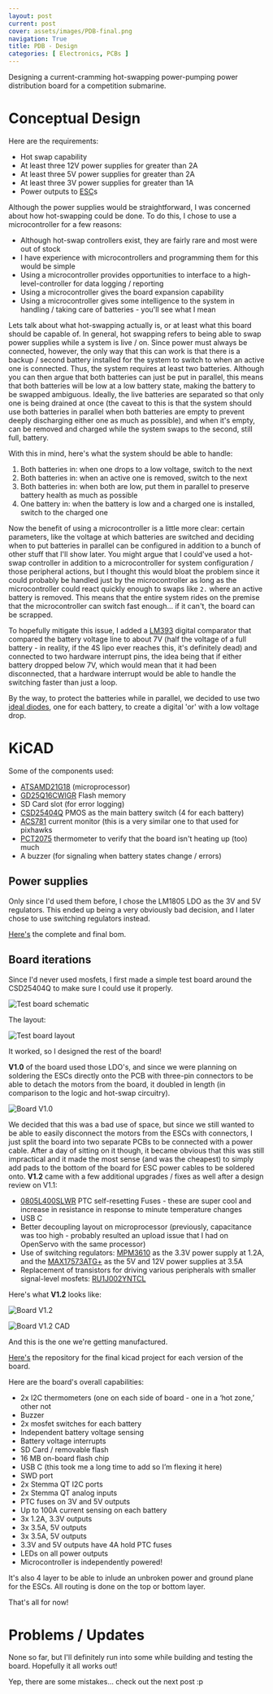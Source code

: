 ```yaml
---
layout: post
current: post
cover: assets/images/PDB-final.png
navigation: True
title: PDB - Design
categories: [ Electronics, PCBs ]
---
```


Designing a current-cramming hot-swapping power-pumping power distribution board for a competition submarine. 



# Conceptual Design

Here are the requirements:
- Hot swap capability
- At least three 12V power supplies for greater than 2A
- At least three 5V power supplies for greater than 2A
- At least three 3V power supplies for greater than 1A
- Power outputs to [ESC](https://bluerobotics.com/store/thrusters/speed-controllers/besc30-r3/)s

Although the power supplies would be straightforward, I was concerned about how hot-swapping could be done. To do this, I chose to use a microcontroller for a few reasons:
- Although hot-swap controllers exist, they are fairly rare and most were out of stock 
- I have experience with microcontrollers and programming them for this would be simple
- Using a microcontroller provides opportunities to interface to a high-level-controller for data logging / reporting
- Using a microcontroller gives the board expansion capability
- Using a microcontroller gives some intelligence to the system in handling / taking care of batteries - you'll see what I mean

Lets talk about what hot-swapping actually is, or at least what this board should be capable of. In general, hot swapping refers to being able to swap power supplies while a system is live / on. Since power must always be connected, however, the only way that this can work is that there is a backup / second battery installed for the system to switch to when an active one is connected. Thus, the system requires at least two batteries. Although you can then argue that both batteries can just be put in parallel, this means that both batteries will be low at a low battery state, making the battery to be swapped ambiguous. Ideally, the live batteries are separated so that only one is being drained at once (the caveat to this is that the system should use both batteries in parallel when both batteries are empty to prevent deeply discharging either one as much as possible), and when it's empty, can be removed and charged while the system swaps to the second, still full, battery. 

With this in mind, here's what the system should be able to handle:
1. Both batteries in: when one drops to a low voltage, switch to the next
2. Both batteries in: when an active one is removed, switch to the next
3. Both batteries in: when both are low, put them in parallel to preserve battery health as much as possible
4. One battery in: when the battery is low and a charged one is installed, switch to the charged one

Now the benefit of using a microcontroller is a little more clear: certain parameters, like the voltage at which batteries are switched and deciding when to put batteries in parallel can be configured in addition to a bunch of other stuff that I'll show later. You might argue that I could've used a hot-swap controller in addition to a microcontroller for system configuration / those peripheral actions, but I thought this would bloat the problem since it could probably be handled just by the microcontroller as long as the microcontroller could react quickly enough to swaps like `2.` where an active battery is removed. This means that the entire system rides on the premise that the microcontroller can switch fast enough... if it can't, the board can be scrapped. 

To hopefully mitigate this issue, I added a [LM393](https://www.ti.com/lit/ds/symlink/lm393a.pdf?HQS=dis-mous-null-mousermode-dsf-pf-null-wwe&ts=1686892841173&ref_url=https%253A%252F%252Fwww.mouser.kr%252F) digital comparator that compared the battery voltage line to about 7V (half the voltage of a full battery - in reality, if the 4S lipo ever reaches this, it's definitely dead) and connected to two hardware interrupt pins, the idea being that if either battery dropped below 7V, which would mean that it had been disconnected, that a hardware interrupt would be able to handle the switching faster than just a loop.

By the way, to protect the batteries while in parallel, we decided to use two [ideal diodes](https://www.aliexpress.us/item/2255800113261457.html?spm=a2g0o.productlist.main.1.1dcb323an0FNnF&algo_pvid=e2f5c10e-cebb-4b99-b745-b90ef77ca22f&algo_exp_id=e2f5c10e-cebb-4b99-b745-b90ef77ca22f-0&pdp_npi=3%40dis%21USD%2140.88%2136.79%21%21%21%21%21%40211be59e16869503493964895d0858%2110000001238192832%21sea%21US%210&curPageLogUid=JuBEyEk5zYNe), one for each battery, to create a digital 'or' with a low voltage drop. 


# KiCAD

Some of the components used:
- [ATSAMD21G18](https://ww1.microchip.com/downloads/en/DeviceDoc/SAM_D21_DA1_Family_DataSheet_DS40001882F.pdf) (microprocessor)
- [GD25Q16CWIGR](https://www.mouser.com/datasheet/2/870/gd25q16c_v3_2_20210513-1668164.pdf) Flash memory
- SD Card slot (for error logging)
- [CSD25404Q](https://www.ti.com/lit/ds/symlink/csd25404q3.pdf?HQS=dis-dk-null-digikeymode-dsf-pf-null-wwe&ts=1686779239837&ref_url=https%253A%252F%252Fwww.ti.com%252Fgeneral%252Fdocs%252Fsuppproductinfo.tsp%253FdistId%253D10%2526gotoUrl%253Dhttps%253A%252F%252Fwww.ti.com%252Flit%252Fgpn%252Fcsd25404q3) PMOS as the main battery switch (4 for each battery)
- [ACS781](https://rocelec.widen.net/view/pdf/nuv8qlrbe8/ALLE-S-A0007769245-1.pdf?t.download=true&u=5oefqw) current monitor (this is a very similar one to that used for pixhawks
- [PCT2075](https://www.nxp.com/docs/en/data-sheet/PCT2075.pdf) thermometer to verify that the board isn't heating up (too) much
- A buzzer (for signaling when battery states change / errors)

## Power supplies
Only since I'd used them before, I chose the LM1805 LDO as the 3V and 5V regulators. This ended up being a very obviously bad decision, and I later chose to use switching regulators instead. 

[Here's](https://docs.google.com/spreadsheets/d/1eEv6u52QYOC_kODey6bpNA8GYwr_zVqGhBdzeqPN1tI/edit?usp=sharing) the complete and final bom. 

## Board iterations

Since I'd never used mosfets, I first made a simple test board around the CSD25404Q to make sure I could use it properly. 

![Test board schematic](https://github.com/seanboe/temp_site/blob/master/assets/images/pdb/pdb1/testBoardSchematic.png?raw=true)


The layout:

![Test board layout](https://github.com/seanboe/temp_site/blob/master/assets/images/pdb/pdb1/testBoardLayout.png?raw=true)

It worked, so I designed the rest of the board!

__V1.0__ of the board used those LDO's, and since we were planning on soldering the ESCs directly onto the PCB with three-pin connectors to be able to detach the motors from the board, it doubled in length (in comparison to the logic and hot-swap circuitry).

![Board V1.0](https://github.com/seanboe/temp_site/blob/master/assets/images/pdb/pdb1/boardV1.png?raw=true)

We decided that this was a bad use of space, but since we still wanted to be able to easily disconnect the motors from the ESCs with connectors, I just split the board into two separate PCBs to be connected with a power cable. After a day of sitting on it though, it became obvious that this was still impractical and it made the most sense (and was the cheapest) to simply add pads to the bottom of the board for ESC power cables to be soldered onto. __V1.2__ came with a few additional upgrades / fixes as well after a design review on V1.1:
- [0805L400SLWR](https://www.littelfuse.com/~/media/electronics/datasheets/resettable_ptcs/littelfuse_ptc_low_rho_datasheet.pdf.pdf) PTC self-resetting Fuses - these are super cool and increase in resistance in response to minute temperature changes
- USB C
- Better decoupling layout on microprocessor (previously, capacitance was too high - probably resulted an upload issue that I had on OpenServo with the same processor)
- Use of switching regulators: [MPM3610](https://www.monolithicpower.com/en/documentview/productdocument/index/version/2/document_type/datasheet/lang/en/sku/MPM3610AGQV-Z/document_id/2102) as the 3.3V power supply at 1.2A, and the [MAX17573ATG+](https://www.analog.com/media/en/technical-documentation/data-sheets/max17573.pdf) as the 5V and 12V power supplies at 3.5A
- Replacement of transistors for driving various peripherals with smaller signal-level mosfets: [RU1J002YNTCL](https://fscdn.rohm.com/en/products/databook/datasheet/discrete/transistor/mosfet/ru1j002yn-e.pdf)


Here's what __V1.2__ looks like:

![Board V1.2](https://github.com/seanboe/temp_site/blob/master/assets/images/pdb/pdb1/pdbLayout.png?raw=true)


![Board V1.2 CAD](https://github.com/seanboe/temp_site/blob/master/assets/images/pdb/pdb1/pdb3dModel.png?raw=true)

And this is the one we're getting manufactured. 

[Here's](https://github.com/seanboe/Onyx_PDB) the repository for the final kicad project for each version of the board.

Here are the board's overall capabilities:
- 2x I2C thermometers (one on each side of board - one in a ‘hot zone,’ other not
- Buzzer
- 2x mosfet switches for each battery
- Independent battery voltage sensing
- Battery voltage interrupts
- SD Card / removable flash
- 16 MB on-board flash chip
- USB C (this took me a long time to add so I’m flexing it here)
- SWD port
- 2x Stemma QT I2C ports
- 2x  Stemma QT analog inputs
- PTC fuses on 3V and 5V outputs
- Up to 100A current sensing on each battery
- 3x 1.2A, 3.3V outputs
- 3x 3.5A, 5V outputs
- 3x 3.5A, 5V outputs
- 3.3V and 5V outputs have 4A hold PTC fuses
- LEDs on all power outputs
- Microcontroller is independently powered!

It's also 4 layer to be able to inlude an unbroken power and ground plane for the ESCs. All routing is done on the top or bottom layer. 

That's all for now!

# Problems / Updates

None so far, but I'll definitely run into some while building and testing the board. Hopefully it all works out!

Yep, there are some mistakes... check out the next post :p